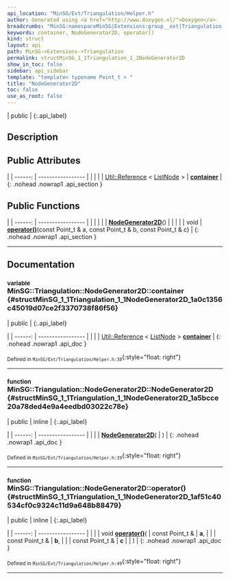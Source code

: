 ```yaml
---
api_location: "MinSG/Ext/Triangulation/Helper.h"
author: Generated using <a href="http://www.doxygen.nl/">Doxygen</a>
breadcrumbs: "MinSG:namespaceMinSG|Extensions:group__ext|Triangulation:namespaceMinSG_1_1Triangulation"
keywords: container, NodeGenerator2D, operator()
kind: struct
layout: api
path: MinSG->Extensions->Triangulation
permalink: structMinSG_1_1Triangulation_1_1NodeGenerator2D
show_in_toc: false
sidebar: api_sidebar
template: "template< typename Point_t > "
title: "NodeGenerator2D"
toc: false
use_as_root: false
---
```


| public |
{:.api_label}

## Description





## Public Attributes

|
| ------: | ----------------- |
|  | |
| [Util::Reference](classUtil_1_1Reference) < [ListNode](classMinSG_1_1ListNode) > | **[container](#structMinSG_1_1Triangulation_1_1NodeGenerator2D_1a0c1356c45019d07ce2f3370738f86f56)**  |
{: .nohead .nowrap1 .api_section }


## Public Functions

|
| ------: | ----------------- |
|  | |
|  | **[NodeGenerator2D](#structMinSG_1_1Triangulation_1_1NodeGenerator2D_1a5bcce20a78ded4e9a4eedbd03022c78e)**() |
|  | |
| void | **[operator()](#structMinSG_1_1Triangulation_1_1NodeGenerator2D_1af51c40534cf0c9324c11d9a648b88479)**(const Point_t & a, const Point_t & b, const Point_t & c) |
{: .nohead .nowrap1 .api_section }


-------------------------------------------------------------------

## Documentation

### <small>variable</small><br/> MinSG::Triangulation::NodeGenerator2D::container {#structMinSG_1_1Triangulation_1_1NodeGenerator2D_1a0c1356c45019d07ce2f3370738f86f56}

| public |
{:.api_label}

|
| ------: | ----------------- |
|  |
| [Util::Reference](classUtil_1_1Reference) < [ListNode](classMinSG_1_1ListNode) > **[container](#structMinSG_1_1Triangulation_1_1NodeGenerator2D_1a0c1356c45019d07ce2f3370738f86f56)**  |
{: .nohead .nowrap1 .api_doc }





<sub>Defined in `MinSG/Ext/Triangulation/Helper.h:38`</sub>{:style="float: right"}

-------------------------------------------------------------------

### <small>function</small><br/> MinSG::Triangulation::NodeGenerator2D::NodeGenerator2D {#structMinSG_1_1Triangulation_1_1NodeGenerator2D_1a5bcce20a78ded4e9a4eedbd03022c78e}

| public | inline |
{:.api_label}

|
| ------: | ----------------- |
|  |
|  **[NodeGenerator2D](#structMinSG_1_1Triangulation_1_1NodeGenerator2D_1a5bcce20a78ded4e9a4eedbd03022c78e)**( |  ) |
{: .nohead .nowrap1 .api_doc }





<sub>Defined in `MinSG/Ext/Triangulation/Helper.h:39`</sub>{:style="float: right"}

-------------------------------------------------------------------

### <small>function</small><br/> MinSG::Triangulation::NodeGenerator2D::operator() {#structMinSG_1_1Triangulation_1_1NodeGenerator2D_1af51c40534cf0c9324c11d9a648b88479}

| public | inline |
{:.api_label}

|
| ------: | ----------------- |
|  |
| void **[operator()](#structMinSG_1_1Triangulation_1_1NodeGenerator2D_1af51c40534cf0c9324c11d9a648b88479)**( | const Point_t & | **a**, |
| | const Point_t & | **b**, |
| | const Point_t & | **c** |
|   ) |
{: .nohead .nowrap1 .api_doc }





<sub>Defined in `MinSG/Ext/Triangulation/Helper.h:49`</sub>{:style="float: right"}

-------------------------------------------------------------------

